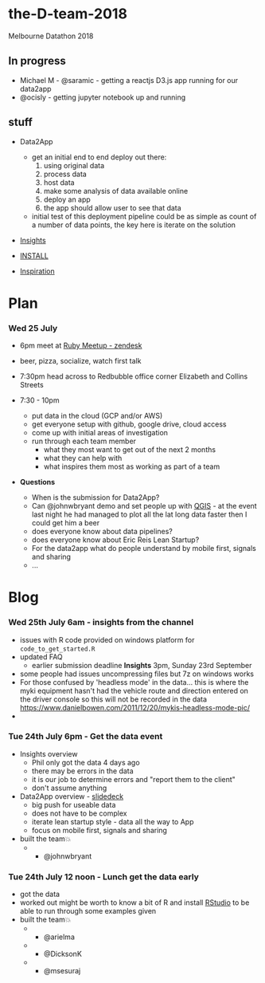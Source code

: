 # the-D-team-2018

Melbourne Datathon 2018

## In progress

  - Michael M - @saramic - getting a reactjs D3.js app running for our data2app
  - @ocisly - getting jupyter notebook up and running
  
## stuff
- Data2App
  - get an initial end to end deploy out there:
    1. using original data
    1. process data
    1. host data
    1. make some analysis of data available online
    1. deploy an app
    1. the app should allow user to see that data
  - initial test of this deployment pipeline could be as simple as count of a number of data points, the key here is iterate on the solution
  
- [Insights](insights/README.md)
- [INSTALL](INSTALL.md)
- [Inspiration](inspiration.md)

# Plan

### Wed 25 July

* 6pm meet at [Ruby Meetup - zendesk](https://www.meetup.com/Ruby-On-Rails-Oceania-Melbourne/events/243245420/)
* beer, pizza, socialize, watch first talk
* 7:30pm head across to Redbubble office corner Elizabeth and Collins Streets
* 7:30 - 10pm
  * put data in the cloud (GCP and/or AWS)
  * get everyone setup with github, google drive, cloud access
  * come up with initial areas of investigation
  * run through each team member
    * what they most want to get out of the next 2 months
    * what they can help with
    * what inspires them most as working as part of a team

* **Questions**
  * When is the submission for Data2App?
  * Can @johnwbryant demo and set people up with [QGIS](https://www.qgis.org/en/site/) - at the event last night he had managed to plot all the lat long data faster then I could get him a beer
  * does everyone know about data pipelines?
  * does everyone know about Eric Reis Lean Startup?
  * For the data2app what do people understand by mobile first, signals and sharing
  * ...
  
# Blog

### Wed 25th July 6am - insights from the channel

  - issues with R code provided on windows platform for `code_to_get_started.R`
  - updated FAQ
    - earlier submission deadline **Insights** 3pm, Sunday 23rd September
  - some people had issues uncompressing files but 7z on windows works
  - For those confused by 'headless mode' in the data... this is where the myki equipment hasn't had the vehicle route and direction entered on the driver console so this will not be recorded in the data https://www.danielbowen.com/2011/12/20/mykis-headless-mode-pic/
  -

### Tue 24th July 6pm - Get the data event

  - Insights overview
    - Phil only got the data 4 days ago
    - there may be errors in the data
    - it is our job to determine errors and "report them to the client"
    - don't assume anything
  - Data2App overview - [slidedeck](https://tinyurl.com/yazta5fs)
    - big push for useable data
    - does not have to be complex
    - iterate lean startup style - data all the way to App
    - focus on mobile first, signals and sharing
  - built the team💥
    - + @johnwbryant

### Tue 24th July 12 noon - Lunch get the data early

  - got the data
  - worked out might be worth to know a bit of R and install [RStudio](https://www.rstudio.com/) to be able to run through some examples given
  - built the team💥
    - + @arielma
    - + @DicksonK
    - + @msesuraj
